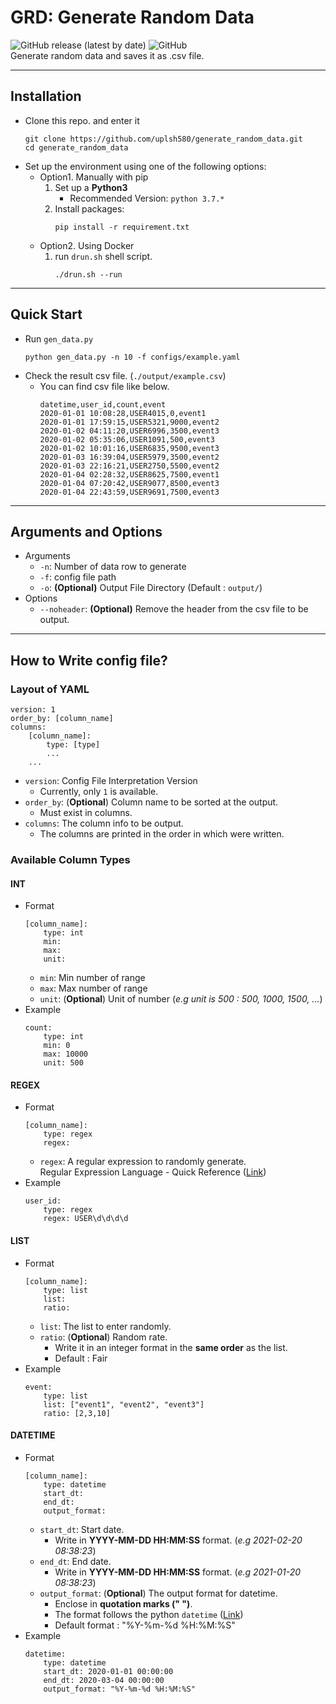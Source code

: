 # GRD: Generate Random Data
![GitHub release (latest by date)](https://img.shields.io/github/v/release/uplsh580/generate_random_data?style=for-the-badge)
![GitHub](https://img.shields.io/github/license/uplsh580/generate_random_data?style=for-the-badge)
<br>
Generate random data and saves it as .csv file.
<hr>

## Installation
* Clone this repo. and enter it
    ```
    git clone https://github.com/uplsh580/generate_random_data.git
    cd generate_random_data
    ```
* Set up the environment using one of the following options:
    * Option1. Manually with pip
        1. Set up a **Python3** 
            * Recommended Version: `python 3.7.*`
        2. Install packages:
            ```
            pip install -r requirement.txt
            ```
    * Option2. Using Docker
        1. run `drun.sh` shell script.
            ```
            ./drun.sh --run
            ```
<hr>

## Quick Start
* Run `gen_data.py`
    ```
    python gen_data.py -n 10 -f configs/example.yaml
    ```
* Check the result csv file. (`./output/example.csv`) <br>
    * You can find csv file like below.
        ```
        datetime,user_id,count,event
        2020-01-01 10:08:28,USER4015,0,event1
        2020-01-01 17:59:15,USER5321,9000,event2
        2020-01-02 04:11:20,USER6996,3500,event3
        2020-01-02 05:35:06,USER1091,500,event3
        2020-01-02 10:01:16,USER6835,9500,event3
        2020-01-03 16:39:04,USER5979,3500,event2
        2020-01-03 22:16:21,USER2750,5500,event2
        2020-01-04 02:28:32,USER8625,7500,event1
        2020-01-04 07:20:42,USER9077,8500,event3
        2020-01-04 22:43:59,USER9691,7500,event3
        ```
<hr>

## Arguments and Options
* Arguments
    * `-n`: Number of data row to generate
    * `-f`: config file path
    * `-o`: **(Optional)** Output File Directory (Default : `output/`)
* Options
    * `--noheader`: **(Optional)** Remove the header from the csv file to be output.


<hr>

## How to Write config file?
### Layout of YAML
```
version: 1
order_by: [column_name]
columns:
    [column_name]:
        type: [type]
        ...
    ...
```
* `version`: Config File Interpretation Version 
    * Currently, only `1` is available.
* `order_by`: (**Optional**) Column name to be sorted at the output. 
    * Must exist in columns.
* `columns`: The column info to be output. 
    * The columns are printed in the order in which were written.

### Available Column Types
#### **INT**
* Format
    ```
    [column_name]:
        type: int
        min: 
        max:
        unit:
    ```
    * `min`: Min number of range
    * `max`: Max number of range
    * `unit`: (**Optional**) Unit of number (*e.g unit is 500 : 500, 1000, 1500, ...*)
* Example
    ```
    count:
        type: int
        min: 0
        max: 10000
        unit: 500
    ```
#### **REGEX**
* Format
    ```
    [column_name]:
        type: regex
        regex:
    ```
    * `regex`: A regular expression to randomly generate. <br>
    Regular Expression Language - Quick Reference ([Link](https://docs.microsoft.com/en-us/dotnet/standard/base-types/regular-expression-language-quick-reference))
* Example
    ```
    user_id:
        type: regex
        regex: USER\d\d\d\d
    ```
#### **LIST**
* Format
    ```
    [column_name]:
        type: list
        list:
        ratio:
    ```
    * `list`: The list to enter randomly.
    * `ratio`: (**Optional**) Random rate. 
        * Write it in an integer format in the **same order** as the list.
        * Default : Fair
* Example
    ```
    event:
        type: list
        list: ["event1", "event2", "event3"]
        ratio: [2,3,10]
    ```
#### **DATETIME**
* Format
    ```
    [column_name]:
        type: datetime
        start_dt:
        end_dt:
        output_format:
    ```
    * `start_dt`: Start date. 
        * Write in **YYYY-MM-DD HH:MM:SS** format. (*e.g 2021-02-20 08:38:23*)
    * `end_dt`: End date.
        * Write in **YYYY-MM-DD HH:MM:SS** format. (*e.g 2021-01-20 08:38:23*)
    * `output_format`: (**Optional**) The output format for datetime.
        * Enclose in **quotation marks (" ")**.
        * The format follows the python `datetime` ([Link](https://www.w3schools.com/python/python_datetime.asp))
        * Default format : "%Y-%m-%d %H:%M:%S"
* Example
    ```
    datetime:
        type: datetime
        start_dt: 2020-01-01 00:00:00
        end_dt: 2020-03-04 00:00:00
        output_format: "%Y-%m-%d %H:%M:%S"
    ```
